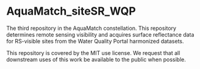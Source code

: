 # AquaMatch_siteSR_WQP

The third repository in the AquaMatch constellation. This repository determines remote sensing visibility and acquires surface reflectance data for RS-visible sites from the Water Quality Portal harmonized datasets.

This repository is covered by the MIT use license. We request that all downstream uses of this work be available to the public when possible.
